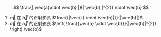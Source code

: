 $$
\frac{| \vec{a}\cdot \vec{b} |}{| \vec{b} |^{2}} \cdot \vec{b}
$$
1. $\vec{a}$ 在 $\vec{b}$ 的正射影長 $\frac{{|\vec{a} \cdot \vec{b}|}}{|\vec{b}|}$
2. $\vec{a}$ 在 $\vec{b}$ 的正射影長 $\left( \frac{{\vec{a} \cdot \vec{b}}}{|\vec{b}|^{2}} \right) \vec{b}$